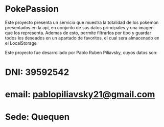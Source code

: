 # PokePassion

Este proyecto presenta un servicio que muestra la totalidad de los pokemon presentados en la api, en conjunto de sus datos principales y una imagen que los representa.
Ademas de esto, permite filtrarlos por tipo y guardar todos los deseados en un apartado de favoritos, el cual sera almacenado en el LocalStorage

Este proyecto fue desarrollado por Pablo Ruben Piliavsky, cuyos datos son: 
# DNI: 39592542
    
# email: pablopiliavsky21@gmail.com
    
# Sede: Quequen